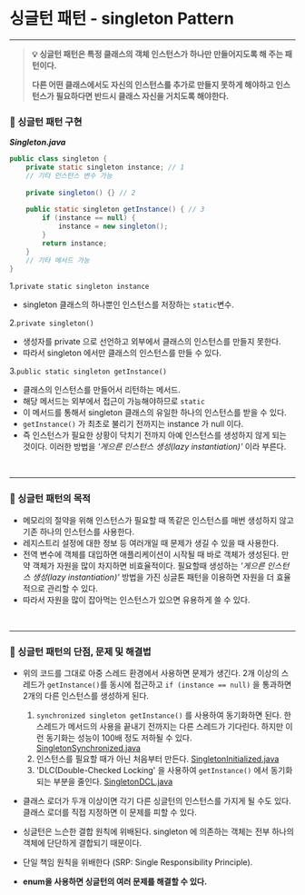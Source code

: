 # 싱글턴 패턴 - singleton Pattern
<hr>

> **💡 싱글턴 패턴은 특정 클래스의 객체 인스턴스가 하나만 만들어지도록 해 주는 패턴이다.**
> 
> **다른 어떤 클래스에서도 자신의 인스턴스를 추가로 만들지 못하게 해야하고 인스턴스가 필요하다면 반드시 클래스 자신을 거치도록 해야한다.**

### 📝 싱글턴 패턴 구현
**_Singleton.java_**
```java
public class singleton {
    private static singleton instance; // 1
    // 기타 인스턴스 변수 가능
    
    private singleton() {} // 2
    
    public static singleton getInstance() { // 3
        if (instance == null) {
            instance = new singleton();
        }
        return instance;
    }
    // 기타 메서드 가능
}
```
1.`private static singleton instance`
* singleton 클래스의 하나뿐인 인스턴스를 저장하는 `static`변수.

2.`private singleton()`
* 생성자를 private 으로 선언하고 외부에서 클래스의 인스턴스를 만들지 못한다.
* 따라서 singleton 에서만 클래스의 인스턴스를 만들 수 있다.

3.`public static singleton getInstance()`
* 클래스의 인스턴스를 만들어서 리턴하는 메서드.
* 해당 메서드는 외부에서 접근이 가능해야하므로 `static`
* 이 메서드를 통해서 singleton 클래스의 유일한 하나의 인스턴스를 받을 수 있다.
* `getInstance()` 가 최초로 불리기 전까지는 instance 가 null 이다.
* 즉 인스턴스가 필요한 상황이 닥치기 전까지 아예 인스턴스를 생성하지 않게 되는 것이다. 이러한 방법을 _'게으른 인스턴스 생성(lazy instantiation)'_ 이라 부른다.

<br>

****

### 🎯 싱글턴 패턴의 목적
* 메모리의 절약을 위해 인스턴스가 필요할 때 똑같은 인스턴스를 매번 생성하지 않고 기존 하나의 인스턴스를 사용한다.
* 레지스트리 설정에 대한 정보 등 여러개일 때 문제가 생길 수 있을 때 사용한다.
* 전역 변수에 객체를 대입하면 애플리케이션이 시작될 때 바로 객체가 생성된다. 만약 객체가 자원을 많이 차지하면 비효율적이다. 필요할때 생성하는 _'게으른 인스턴스 생성(lazy instantiation)'_ 
 방법을 가진 싱글톤 패턴을 이용하면 자원을 더 효율적으로 관리할 수 있다.
* 따라서 자원을 많이 잡아먹는 인스턴스가 있으면 유용하게 쓸 수 있다.

<br>

****

### 🔎 싱글턴 패턴의 단점, 문제 및 해결법
* 위의 코드를 그대로 아중 스레드 환경에서 사용하면 문제가 생긴다. 2개 이상의 스레드가 `getInstance()`를 동시에 접근하고 `if (instance == null)`
을 통과하면 2개의 다른 인스턴스를 생성하게 된다.
  1. `synchronized singleton getInstance()` 를 사용하여 동기화하면 된다. 한 스레드가 메서드의 사용을 끝내기 전까지는 다른 스레드가 기다린다. 
하지만 이런 동기화는 성능이 100배 정도 저하될 수 있다. [SingletonSynchronized.java](../src/main/java/singleton/SingletonInitialized.java)
  2. 인스턴스를 필요할 때가 아닌 처음부터 만든다. [SingletonInitialized.java](../src/main/java/singleton/SingletonInitialized.java)
  3. 'DLC(Double-Checked Locking' 을 사용하여 `getInstance()` 에서 동기화되는 부분을 줄인다. [SingletonDCL.java](../src/main/java/singleton/SingletonDCL.java)


* 클래스 로더가 두개 이상이면 각기 다른 싱글턴의 인스턴스를 가지게 될 수도 있다. 클래스 로더를 직접 지정하면 이 문제를 피할 수 있다.


* 싱글턴은 느슨한 결합 원칙에 위배된다. singleton 에 의존하는 객체는 전부 하나의 객체에 단단하게 결합되기 때문이다.


* 단일 책임 원칙을 위배한다 (SRP: Single Responsibility Principle).


* **enum을 사용하면 싱글턴의 여러 문제를 해결할 수 있다.**